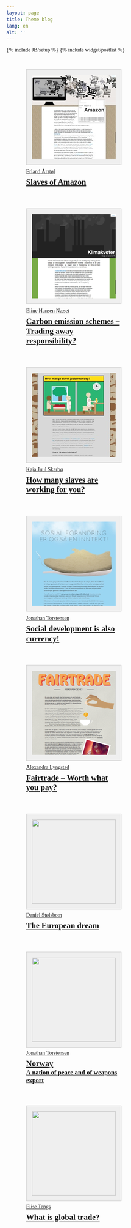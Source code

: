 ```yaml
---
layout: page
title: Theme blog
lang: en
alt: ''
---
```

{% include JB/setup %}
{% include widget/postlist %}

<nav>
  <ul>
    <li>
      <a href="2013/slaver-av-amazon/">
        <article>
          <img height="220" width="220" src="assets/thumbs/amazon.jpg" alt="">
          <p>Erland Årstøl</p>
          <h1>Slaves of Amazon</h1>
        </article>
      </a>
    </li>
    <li>
      <a href="2013/carbon-emission-schemes/">
        <article>
          <img height="220" width="220" src="assets/thumbs/klimakvoter.jpg" alt="">
          <p>Eline Hansen Næset</p>
          <h1>Carbon emission schemes – Trading away responsibility?</h1>
        </article>
      </a>
    </li>
    <li>
      <a href="2012/how-many-slaves-are-working-for-you/">
        <article>
          <img height="220" width="220" src="assets/thumbs/slaves.jpg" alt="">
          <p>Kaja Juul Skarbø</p>
          <h1>How many slaves are working for you?</h1>
        </article>
      </a>
    </li>
    <li>
      <a href="2012/social-development-is-also-currency/">
        <article>
          <img height="220" width="220" src="assets/thumbs/social.jpg" alt="">
          <p>Jonathan Torstensen</p>
          <h1>Social development is also currency!</h1>
        </article>
      </a>
    </li>
    <li>
      <a href="2012/fairtrade-worth-what-you-pay/">
        <article>
          <img height="220" width="220" src="assets/thumbs/Fairtrade.png" alt="">
          <p>Alexandra Lyngstad</p>
          <h1>Fairtrade – Worth what you pay?</h1>
        </article>
      </a>
    </li>
    <li>
      <a href="2012/the-european-dream/">
        <article>
          <img height="220" width="220" src="http://i.imgur.com/yUHFy.png" alt="">
          <p>Daniel Stølsbotn</p>
          <h1>The European dream</h1>
        </article>
      </a>
    </li>
    <li>
      <a href="2012/norway-a-nation-of-peace-and-of-weapons-export/">
        <article>
          <img height="220" width="220" src="http://i.imgur.com/FBxQo.png" alt="">
          <p>Jonathan Torstensen</p>
          <h1>Norway</h1>
          <h2>A nation of peace and of weapons export</h2>
        </article>
      </a>
    </li>
    <li>
      <a href="2012/what-is-global-trade/">
        <article>
          <img src="http://i.imgur.com/AyDvv.png" height="220" width="220" alt="">
          <p>Elise Tengs</p>
          <h1>What is global trade?</h1>
        </article>
      </a>
    </li>
  </ul>
</nav>





<!-- I am lazy -->
<style type="text/css">
  h1, h2, p {
    font-family: 'Oxygen';
  }
  .page-header h1 {
    font-size: 3em;
  }
  nav {
    text-align: justify;
  }
  nav a:hover {
    text-decoration: none;
  }
  nav a img {
    border: 1px solid #ccc;
    padding: 1em;
    background: #efefef;
    -ms-transition: box-shadow .3s;
    -moz-transition: box-shadow .3s;
    -webkit-transition: box-shadow .3s;
    -o-transition: box-shadow .3s;
    transition: box-shadow .3s;
  }

  nav article {
    width: 250px;
    text-align: left;

  }

  nav article p {
    margin: .5em 0;
  }

  nav article h1 {
    font-size: 1.5em;
    margin: 0;
    line-height: 1.2em;
  }
  nav article h2 {
    font-size: 1.2em;
    margin: 0;
    line-height: 1.2em;
  }

  nav ul {
    margin: 0;
  }

  nav li {
    display: inline-block;
    vertical-align: top;
    margin: 2em;
  }

  article:hover img {
    box-shadow: 0 0 15px #1cd2dc;
  }

</style>